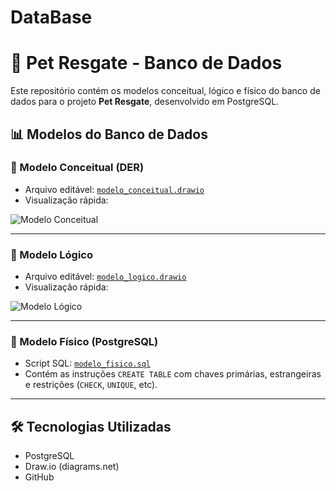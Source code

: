 # DataBase

# 🐾 Pet Resgate - Banco de Dados

Este repositório contém os modelos conceitual, lógico e físico do banco de dados para o projeto **Pet Resgate**, desenvolvido em PostgreSQL.

## 📊 Modelos do Banco de Dados

### 📌 Modelo Conceitual (DER)
- Arquivo editável: [`modelo_conceitual.drawio`](./diagrams/modelo_conceitual.drawio)
- Visualização rápida:

![Modelo Conceitual](./diagrams/modelo_conceitual.png)

---

### 📌 Modelo Lógico
- Arquivo editável: [`modelo_logico.drawio`](./diagrams/modelo_logico.drawio)
- Visualização rápida:

![Modelo Lógico](./diagrams/modelo_logico.png)

---

### 🧩 Modelo Físico (PostgreSQL)
- Script SQL: [`modelo_fisico.sql`](./sql/modelo_fisico.sql)
- Contém as instruções `CREATE TABLE` com chaves primárias, estrangeiras e restrições (`CHECK`, `UNIQUE`, etc).

---

## 🛠️ Tecnologias Utilizadas

- PostgreSQL
- Draw.io (diagrams.net)
- GitHub

